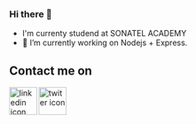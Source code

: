 ### Hi there 👋

<!--
**acode-writer/acode-writer** is a ✨ _special_ ✨ repository because its `README.md` (this file) appears on your GitHub profile.

Here are some ideas to get you started:

- 🔭 I’m currently working on ...
- 🌱 I’m currently learning ...
- 👯 I’m looking to collaborate on ...
- 🤔 I’m looking for help with ...
- 💬 Ask me about ...
- 📫 How to reach me: ...
- 😄 Pronouns: ...
- ⚡ Fun fact: ...
-->
- I'm currenty studend at SONATEL ACADEMY
- 🔭 I’m currently working on Nodejs + Express.

## Contact me on 
[<img align="left" alt="linkedin icon" width="50px" src="https://img.icons8.com/fluent/48/000000/linkedin.png"/>][linkedin]
[<img align="left" alt="twiter icon" width="50px" src="https://img.icons8.com/color/48/000000/twitter-squared.png"/>][twitter]


[twitter]: https://twitter.com/acodewriter
[linkedin]: https://www.linkedin.com/in/souhaibou-toure-bb65141a3/

